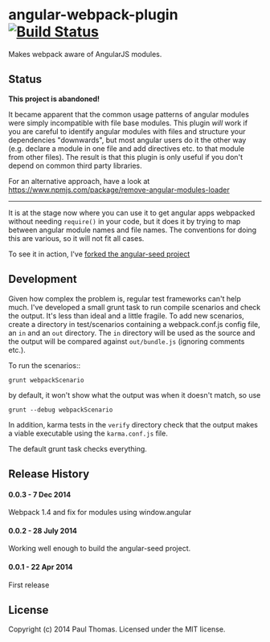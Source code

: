 # angular-webpack-plugin [![Build Status](https://travis-ci.org/stackfull/angular-webpack-plugin.png?branch=master)](https://travis-ci.org/stackfull/angular-webpack-plugin)

Makes webpack aware of AngularJS modules.

## Status

**This project is abandoned!**

It became apparent that the common usage patterns of angular modules were
simply incompatible with file base modules. This plugin *will* work if you are
careful to identify angular modules with files and structure your dependencies
"downwards", but most angular users do it the other way (e.g. declare a module
in one file and add directives etc. to that module from other files). The result
is that this plugin is only useful if you don't depend on common third party
libraries.

For an alternative approach, have a look at https://www.npmjs.com/package/remove-angular-modules-loader

----
It is at the stage now where you can use it to get angular apps webpacked
without needing `require()` in your code, but it does it by trying to map
between angular module names and file names. The conventions for doing this are
various, so it will not fit all cases.

To see it in action, I've [forked the angular-seed project](https://github.com/stackfull/angular-seed)

## Development

Given how complex the problem is, regular test frameworks can't help much. I've
developed a small grunt task to run compile scenarios and check the output. It's
less than ideal and a little fragile. To add new scenarios, create a directory
in test/scenarios containing a webpack.conf.js config file, an `in` and an `out`
directory. The `in` directory will be used as the source and the output will
be compared against `out/bundle.js` (ignoring comments etc.).

To run the scenarios::

    grunt webpackScenario

by default, it won't show what the output was when it doesn't match, so use

    grunt --debug webpackScenario

In addition, karma tests in the `verify` directory check that the output makes
a viable executable using the `karma.conf.js` file.

The default grunt task checks everything.

## Release History

#### 0.0.3 - 7 Dec 2014
Webpack 1.4 and fix for modules using window.angular

#### 0.0.2 - 28 July 2014
Working well enough to build the angular-seed project.

#### 0.0.1 - 22 Apr 2014
First release


## License
Copyright (c) 2014 Paul Thomas. Licensed under the MIT license.

